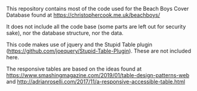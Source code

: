 This repository contains most of the code used for the Beach Boys Cover Database found at https://christophercook.me.uk/beachboys/

It does not include all the code base (some parts are left out for security sake), nor the database structure, nor the data.

This code makes use of jquery and the Stupid Table plugin (https://github.com/joequery/Stupid-Table-Plugin). These are not included here.

The responsive tables are based on the ideas found at https://www.smashingmagazine.com/2019/01/table-design-patterns-web and http://adrianroselli.com/2017/11/a-responsive-accessible-table.html